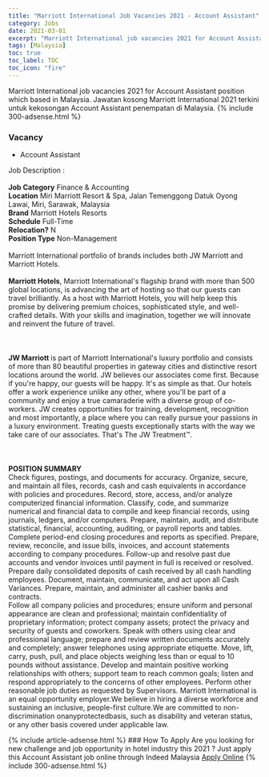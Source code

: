 ```yaml
---
title: "Marriott International Job Vacancies 2021 - Account Assistant" 
category: Jobs 
date: 2021-03-01 
excerpt: "Marriott International job vacancies 2021 for Account Assistant position which based in Malaysia. Jawatan kosong Marriott International 2021 terkini untuk kekosongan Account Assistant penempatan di Malaysia" 
tags: [Malaysia] 
toc: true 
toc_label: TOC 
toc_icon: "fire" 
--- 
```


Marriott International job vacancies 2021 for Account Assistant position which based in Malaysia. Jawatan kosong Marriott International 2021 terkini untuk kekosongan Account Assistant penempatan di Malaysia. 
{% include 300-adsense.html %} 
### Vacancy 
- Account Assistant 
<div><p>Job Description :<br>
<br>
<b>Job Category</b> Finance &amp; Accounting<br>
<b>Location</b> Miri Marriott Resort &amp; Spa, Jalan Temenggong Datuk Oyong Lawai, Miri, Sarawak, Malaysia
<br>
<b>Brand</b> Marriott Hotels Resorts<br>
<b>Schedule</b> Full-Time<br>
<b>Relocation?</b> N<br>
<b>Position Type</b> Non-Management<br>
<br>
Marriott International portfolio of brands includes both JW Marriott and Marriott Hotels.<br>
<br>
<b>Marriott Hotels</b>, Marriott International's flagship brand with more than 500 global locations, is advancing the art of hosting so that our guests can travel brilliantly. As a host with Marriott Hotels, you will help keep this promise by delivering premium choices, sophisticated style, and well-crafted details. With your skills and imagination, together we will innovate and reinvent the future of travel.<br>
<br>
<br>
<br>
<b>JW Marriott </b>is part of Marriott International's luxury portfolio and consists of more than 80 beautiful properties in gateway cities and distinctive resort locations around the world. JW believes our associates come first. Because if you're happy, our guests will be happy. It's as simple as that. Our hotels offer a work experience unlike any other, where you'll be part of a community and enjoy a true camaraderie with a diverse group of co-workers. JW creates opportunities for training, development, recognition and most importantly, a place where you can really pursue your passions in a luxury environment. Treating guests exceptionally starts with the way we take care of our associates. That's The JW Treatment&#8482;.<br>
<br>
<br>
<br>
<b>POSITION SUMMARY</b>
<br>
Check figures, postings, and documents for accuracy. Organize, secure, and maintain all files, records, cash and cash equivalents in accordance with policies and procedures. Record, store, access, and/or analyze computerized financial information. Classify, code, and summarize numerical and financial data to compile and keep financial records, using journals, ledgers, and/or computers. Prepare, maintain, audit, and distribute statistical, financial, accounting, auditing, or payroll reports and tables. Complete period-end closing procedures and reports as specified. Prepare, review, reconcile, and issue bills, invoices, and account statements according to company procedures. Follow-up and resolve past due accounts and vendor invoices until payment in full is received or resolved. Prepare daily consolidated deposits of cash received by all cash handling employees. Document, maintain, communicate, and act upon all Cash Variances. Prepare, maintain, and administer all cashier banks and contracts.
<br>
Follow all company policies and procedures; ensure uniform and personal appearance are clean and professional; maintain confidentiality of proprietary information; protect company assets; protect the privacy and security of guests and coworkers. Speak with others using clear and professional language; prepare and review written documents accurately and completely; answer telephones using appropriate etiquette. Move, lift, carry, push, pull, and place objects weighing less than or equal to 10 pounds without assistance. Develop and maintain positive working relationships with others; support team to reach common goals; listen and respond appropriately to the concerns of other employees. Perform other reasonable job duties as requested by Supervisors. Marriott International is an equal opportunity employer.We believe in hiring a diverse workforce and sustaining an inclusive, people-first culture.We are committed to non-discrimination onanyprotectedbasis, such as disability and veteran status, or any other basis covered under applicable law.</p></div> 
{% include article-adsense.html %} 
### How To Apply 
Are you looking for new challenge and job opportunity in hotel industry this 2021 ?
Just apply this Account Assistant job online through Indeed Malaysia 
<a href="https://malaysia.indeed.com/viewjob?jk=62749b98789e8c8e" class="btn btn--info" target="_blank" rel="nofollow noopenner">Apply Online</a> 
{% include 300-adsense.html %} 